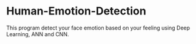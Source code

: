 # Human-Emotion-Detection
This program detect your face emotion based on your feeling using Deep Learning, ANN and CNN.
